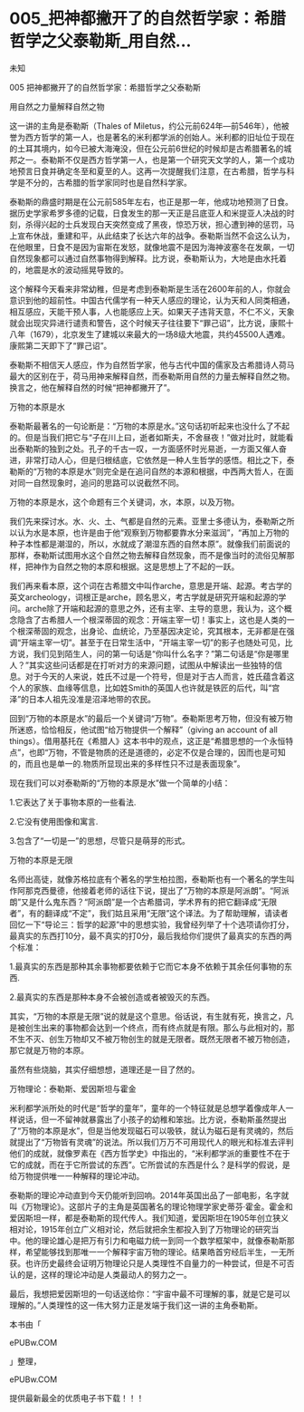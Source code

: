 # 005_把神都撇开了的自然哲学家：希腊哲学之父泰勒斯_用自然...

未知

005 把神都撇开了的自然哲学家：希腊哲学之父泰勒斯

用自然之力量解释自然之物

这一讲的主角是泰勒斯（Thales of Miletus，约公元前624年—前546年），他被誉为西方哲学的第一人，也是著名的米利都学派的创始人。米利都的旧址位于现在的土耳其境内，如今已被大海淹没，但在公元前6世纪的时候却是古希腊著名的城邦之一。泰勒斯不仅是西方哲学第一人，也是第一个研究天文学的人，第一个成功地预言日食并确定冬至和夏至的人。这再一次提醒我们注意，在古希腊，哲学与科学是不分的，古希腊的哲学家同时也是自然科学家。

泰勒斯的鼎盛时期是在公元前585年左右，也正是那一年，他成功地预测了日食。据历史学家希罗多德的记载，日食发生的那一天正是吕底亚人和米提亚人决战的时刻，杀得兴起的士兵发现白天突然变成了黑夜，惊恐万状，担心遭到神的惩罚，马上宣布休战，重建和平，从此结束了长达六年的战争。泰勒斯当然不会这么认为，在他眼里，日食不是因为宙斯在发怒，就像地震不是因为海神波塞冬在发飙，一切自然现象都可以通过自然事物得到解释。比方说，泰勒斯认为，大地是由水托着的，地震是水的波动摇晃导致的。

这个解释今天看来非常幼稚，但是考虑到泰勒斯是生活在2600年前的人，你就会意识到他的超前性。中国古代儒学有一种天人感应的理论，认为天和人同类相通，相互感应，天能干预人事，人也能感应上天。如果天子违背天意，不仁不义，天象就会出现灾异进行谴责和警告，这个时候天子往往要下“罪己诏”，比方说，康熙十八年（1679），北京发生了建城以来最大的一场8级大地震，共约45500人遇难。康熙第二天即下了“罪己诏”。

泰勒斯不相信天人感应，作为自然哲学家，他与古代中国的儒家及古希腊诗人荷马最大的区别在于，荷马用神来解释自然，而泰勒斯用自然的力量去解释自然之物。换言之，他在解释自然的时候“把神都撇开了”。

万物的本原是水

泰勒斯最著名的一句论断是：“万物的本原是水。”这句话初听起来也没什么了不起的。但是当我们把它与“子在川上曰，逝者如斯夫，不舍昼夜！”做对比时，就能看出泰勒斯的独到之处。孔子的千古一叹，一方面感怀时光易逝，一方面又催人奋进，非常打动人心，但是归根结底，它依然是一种人生哲学的感悟。相比之下，泰勒斯的“万物的本原是水”则完全是在追问自然的本源和根据，中西两大哲人，在面对同一自然现象时，追问的思路可以说截然不同。

万物的本原是水，这个命题有三个关键词，水，本原，以及万物。

我们先来探讨水。水、火、土、气都是自然的元素。亚里士多德认为，泰勒斯之所以认为水是本原，也许是由于他“观察到万物都要靠水分来滋润”，“再加上万物的种子本性都是潮湿的，所以，水就成了潮湿东西的自然本原”。就像我们前面说的那样，泰勒斯试图用水这个自然之物去解释自然现象，而不是像当时的流俗见解那样，把神作为自然之物的本原和根据。这是思想上了不起的一跃。

我们再来看本原，这个词在古希腊文中叫作arche，意思是开端、起源。考古学的英文archeology，词根正是arche，顾名思义，考古学就是研究开端和起源的学问。arche除了开端和起源的意思之外，还有主宰、主导的意思，我认为，这个概念隐含了古希腊人一个根深蒂固的观念：开端主宰一切！事实上，这也是人类的一个根深蒂固的观念，出身论、血统论，乃至基因决定论，究其根本，无非都是在强调“开端主宰一切”。甚至于在日常生活中，“开端主宰一切”的影子也随处可见，比方说，我们见到陌生人，问的第一句话是“你叫什么名字？”第二句话是“你是哪里人？”其实这些问话都是在打听对方的来源问题，试图从中解读出一些独特的信息。对于今天的人来说，姓氏不过是一个符号，但是对于古人而言，姓氏蕴含着这个人的家族、血缘等信息，比如姓Smith的英国人也许就是铁匠的后代，叫“宫泽”的日本人祖先没准是沼泽地带的农民。

回到“万物的本原是水”的最后一个关键词“万物”。泰勒斯思考万物，但没有被万物所迷惑，恰恰相反，他试图“给万物提供一个解释”（giving an account of all things）。借用基托在《希腊人》这本书中的观点，这正是“希腊思想的一个永恒特点”，也即“万物，不管是物质的还是道德的，必定不仅是合理的，因而也是可知的，而且也是单一的.物质所显现出来的多样性只不过是表面现象”。

现在我们可以对泰勒斯的“万物的本原是水”做一个简单的小结：

1.它表达了关于事物本原的一些看法.

2.它没有使用图像和寓言.

3.包含了“一切是一”的思想，尽管只是萌芽的形式。

万物的本原是无限

名师出高徒，就像苏格拉底有个著名的学生柏拉图，泰勒斯也有一个著名的学生叫作阿那克西曼德，他接着老师的话往下说，提出了“万物的本原是阿派朗”。“阿派朗”又是什么鬼东西？“阿派朗”是一个古希腊词，学术界有的把它翻译成“无限者”，有的翻译成“不定”，我们姑且采用“无限”这个译法。为了帮助理解，请读者回忆一下“导论三：哲学的起源”中的思想实验，我曾经列举了十个选项请你打分，最真实的东西打10分，最不真实的打0分，最后我给你们提供了最真实的东西的两个标准：

1.最真实的东西是那种其余事物都要依赖于它而它本身不依赖于其余任何事物的东西.

2.最真实的东西是那种本身不会被创造或者被毁灭的东西。

其实，“万物的本原是无限”说的就是这个意思。俗话说，有生就有死，换言之，凡是被创生出来的事物都会达到一个终点，而有终点就是有限。那么与此相对的，那不生不灭、创生万物却又不被万物创生的就是无限者。既然无限者不被万物创造，那它就是万物的本原。

虽然有些烧脑，其实仔细想想，道理还是一目了然的。

万物理论：泰勒斯、爱因斯坦与霍金

米利都学派所处的时代是“哲学的童年”，童年的一个特征就是总想学着像成年人一样说话，但一不留神就暴露出了小孩子的幼稚和笨拙。比方说，泰勒斯虽然提出了“万物的本原是水”，但是当他发现磁石可以吸铁，就认为磁石是有灵魂的，然后就提出了“万物皆有灵魂”的说法。所以我们万万不可用现代人的眼光和标准去评判他们的成就，就像罗素在《西方哲学史》中指出的，“米利都学派的重要性不在于它的成就，而在于它所尝试的东西”。它所尝试的东西是什么？是科学的假说，是给万物提供唯一一种解释的理论冲动。

泰勒斯的理论冲动直到今天仍能听到回响。2014年英国出品了一部电影，名字就叫《万物理论》。这部片子的主角是英国著名的理论物理学家史蒂芬·霍金。霍金和爱因斯坦一样，都是泰勒斯的现代传人。我们知道，爱因斯坦在1905年创立狭义相对论，1915年创立广义相对论，然后就把余生都投入到了万物理论的研究当中。他的理论雄心是把万有引力和电磁力统一到同一个数学框架中，就像泰勒斯那样，希望能够找到那唯一一个解释宇宙万物的理论。结果皓首穷经后半生，一无所获。也许历史最终会证明万物理论只是人类理性不自量力的一种尝试，但是不可否认的是，这样的理论冲动是人类最动人的努力之一。

最后，我想把爱因斯坦的一句话送给你：“宇宙中最不可理解的事，就是它是可以理解的。”人类理性的这一伟大努力正是发端于我们这一讲的主角泰勒斯。

本书由「

ePUBw.COM

」整理，

ePUBw.COM

提供最新最全的优质电子书下载！！！
